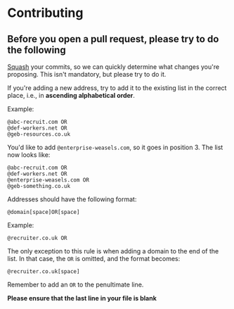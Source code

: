 # Contributing #

## Before you open a pull request, please try to do the following ##

[Squash](http://git-scm.com/book/en/Git-Tools-Rewriting-History#Squashing-Commits) your commits, so we can quickly determine what changes you're proposing. This isn't mandatory, but please try to do it.

If you're adding a new address, try to add it to the existing list in the correct place, i.e., in **ascending alphabetical order**.

Example:

    @abc-recruit.com OR 
    @def-workers.net OR 
    @geb-resources.co.uk 

You'd like to add `@enterprise-weasels.com`, so it goes in position 3. The list now looks like:

    @abc-recruit.com OR 
    @def-workers.net OR 
    @enterprise-weasels.com OR 
    @geb-something.co.uk 

Addresses should have the following format:


    @domain[space]OR[space]

Example:

    @recruiter.co.uk OR 

The only exception to this rule is when adding a domain to the end of the list. In that case, the `OR` is omitted, and the format becomes:

    @recruiter.co.uk[space]

Remember to add an `OR` to the penultimate line.

**Please ensure that the last line in your file is blank**
